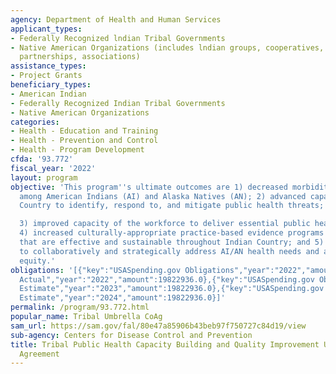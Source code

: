 ```yaml
---
agency: Department of Health and Human Services
applicant_types:
- Federally Recognized lndian Tribal Governments
- Native American Organizations (includes lndian groups, cooperatives, corporations,
  partnerships, associations)
assistance_types:
- Project Grants
beneficiary_types:
- American Indian
- Federally Recognized Indian Tribal Governments
- Native American Organizations
categories:
- Health - Education and Training
- Health - Prevention and Control
- Health - Program Development
cfda: '93.772'
fiscal_year: '2022'
layout: program
objective: 'This program''s ultimate outcomes are 1) decreased morbidity and mortality
  among American Indians (AI) and Alaska Natives (AN); 2) advanced capacity of Indian
  Country to identify, respond to, and mitigate public health threats;

  3) improved capacity of the workforce to deliver essential public health services;
  4) increased culturally-appropriate practice-based evidence programs and policies
  that are effective and sustainable throughout Indian Country; and 5) improved capacity
  to collaboratively and strategically address AI/AN health needs and advance health
  equity.'
obligations: '[{"key":"USASpending.gov Obligations","year":"2022","amount":19822936.0},{"key":"SAM.gov
  Actual","year":"2022","amount":19822936.0},{"key":"USASpending.gov Obligations","year":"2023","amount":3734945.0},{"key":"SAM.gov
  Estimate","year":"2023","amount":19822936.0},{"key":"USASpending.gov Obligations","year":"2024","amount":0.0},{"key":"SAM.gov
  Estimate","year":"2024","amount":19822936.0}]'
permalink: /program/93.772.html
popular_name: Tribal Umbrella CoAg
sam_url: https://sam.gov/fal/80e47a85906b43beb97f750727c84d19/view
sub-agency: Centers for Disease Control and Prevention
title: Tribal Public Health Capacity Building and Quality Improvement Umbrella Cooperative
  Agreement
---
```

